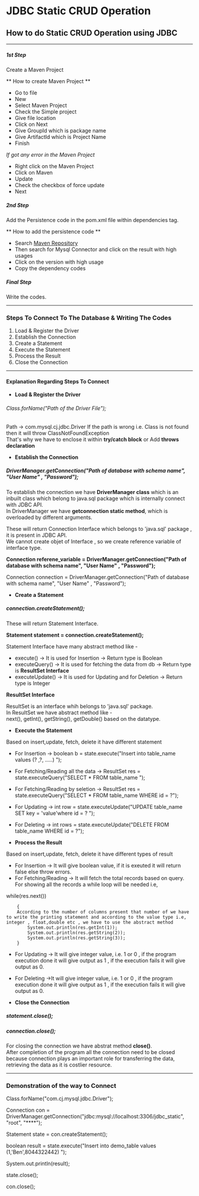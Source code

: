 # JDBC Static CRUD Operation
How to do Static CRUD Operation using JDBC
----

----
##### 1st Step
Create a Maven Project 

** How to create Maven Project **

* Go to file 
* New 
* Select Maven Project 
* Check the Simple project 
* Give file location 
* Click on Next 
* Give GroupId which is package name 
* Give ArtifactId which is Project Name 
* Finish

*If got any error in the Maven Project*

* Right click on the Maven Project 
* Click on Maven 
* Update 
* Check the checkbox of force update
* Next

##### 2nd Step 
Add the Persistence code in the pom.xml file within dependencies tag.

** How to add the persistence code **

* Search [Maven Repository](https://mvnrepository.com/) 
* Then search for Mysql Connector and click on the result with high usages 
* Click on the version with high usage 
* Copy the dependency codes 

##### Final Step
Write the codes.

----

### Steps To Connect To The Database & Writing The Codes


1. Load & Register the Driver <br>
2. Establish the Connection <br>
3. Create a Statement <br>
4. Execute the Statement <br>
5. Process the Result <br>
6. Close the Connection <br>

---

#### Explanation Regarding Steps To Connect

* **Load & Register the Driver**

###### Class.forName("Path of the Driver File"); <br>
Path -> com.mysql.cj.jdbc.Driver
If the path is wrong i.e. Class is not found then it will throw ClassNotFoundException <br>
That's why we have to enclose it within **try/catch block** or Add **throws declaration**

* **Establish the Connection**

##### DriverManager.getConnection("Path of database with schema name", "User Name" , "Password"); <br>
To establish the connection we have **DriverManager class** which is an inbuilt class which belong to java.sql package which is internally connect with JDBC API. <br>
In DriverManager we have **getconnection static method**, which is overloaded by different arguments. <br>

These will return Connection Interface which belongs to 'java.sql' package , it is present in JDBC API.<br>
We cannot create objet of Interface , so we create reference variable of interface type.

**Connection referene_variable = DriverManager.getConnection("Path of database with schema name", "User Name" , "Password");**

Connection connection = DriverManager.getConnection("Path of database with schema name", "User Name" , "Password");


* **Create a Statement**

##### connection.createStatement();
These will return Statement Interface. <br>

**Statement statement = connection.createStatement();**

 Statement Interface have many abstract method like -
 * execute() -> It is used for Insertion -> Return type is Boolean
 * executeQuery() -> It is used for fetching the data from db -> Return type is **ResultSet Interface**
 * executeUpdate() -> It is used for Updating and for Deletion -> Return type is Integer
 
 
 **ResultSet Interface** <br>
 
 ResultSet is an interface whih belongs to 'java.sql' package. <br>
 In ResultSet we have abstract method like - <br>
 next(), getInt(), getString(), getDouble() based on the datatype.
 
 
 * **Execute the Statement**
 
 Based on insert,update, fetch, delete it have different statement
 
 * For Insertion -> boolean b = state.execute("Insert into table_name values (? ,?, .....) ");
 * For Fetching/Reading all the data -> ResultSet res = state.executeQuery("SELECT * FROM table_name ");
 * For Fetching/Reading by seletion -> ResultSet res =  state.executeQuery("SELECT * FROM table_name WHERE id = ?");
 * For Updating ->  int row = state.executeUpdate("UPDATE table_name SET key = 'value'where id = ? ");
* For Deleting -> int rows = state.executeUpdate("DELETE FROM table_name WHERE id = ?"); <br>



 
* **Process the Result**

Based on insert,update, fetch, delete it have different types of result

* For Insertion -> It will give boolean value, if it is exeuted it will return false else throw errors.
* For Fetching/Reading -> It will fetch the total records based on query.
For showing all the records a while loop will be needed i.e, 


while(res.next())
		
		{
		According to the number of columns present that number of we have to write the printing statement and according to the value type i.e, integer , float,double etc , we have to use the abstract method
			System.out.println(res.getInt(1));
			System.out.println(res.getString(2));
			System.out.println(res.getString(3));
		}

* For Updating -> It will give integer value, i.e. 1 or 0 , if the program execution done it will give output as 1 , if the execution fails it will give output as 0. 
* For Deleting ->It will give integer value, i.e. 1 or 0 , if the program execution done it will give output as 1 , if the execution fails it will give output as 0. 


* **Close the Connection**

##### statement.close();
##### connection.close();
For closing the connection we have abstrat method **close()**.<br>
After completion of the program all the connection need to be closed because connection plays an important role for transferring the data, retrieving the data as it is costlier resource.

---

### Demonstration of the way to Connect

Class.forName("com.cj.mysql.jdbc.Driver");

Connection con = DriverManager.getConnection("jdbc:mysql://localhost:3306/jdbc_static", "root", "****");

Statement state = con.createStatement();

boolean result = state.execute("Insert into demo_table values (1,'Ben',8044322442) ");

System.out.println(result);
		
state.close();

con.close();
